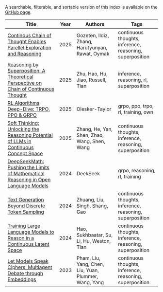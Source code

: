 A searchable, filterable, and sortable version of this index is available on the [GitHub page](https://samot-gc.github.io/musings/index.html).



| Title | Year | Authors | Tags |
|-------|------|---------|------|
| [Continous Chain of Thought Enables Parellel Exploration and Reasoning](https://github.com/samot-gc/musings/blob/main/papers/COT2.md) | 2025 | Gozeten, Ildiz, Zhang, Harutyunyan, Rawat, Oymak | continuous thoughts, inference, reasoning, superposition |
| [Reasoning by Superposition: A Theoretical Perspective on Chain of Continuous Thought](https://github.com/samot-gc/musings/blob/main/papers/Reasoning%20by%20Superposition.md) | 2025 | Zhu, Hao, Hu, Jiao, Russell, Tian | inference, reasoning, rl, superposition |
| [RL Algorithms Deep-Dive: TRPO, PPO & GRPO](https://github.com/samot-gc/musings/blob/main/papers/RL%20Algorithms%20Deep-Dive%20-%20TRPO%2C%20PPO%20%26%20GRPO.md) | 2025 | Olesker-Taylor | grpo, ppo, trpo, rl, training, own |
| [Soft Thinking: Unlocking the Reasoning Potential of LLMs in Continuous Concept Space](https://github.com/samot-gc/musings/blob/main/papers/Soft%20Thinking.md) | 2025 | Zhang, He, Yan, Shen, Zhao, Wang, Shen, Wang | continuous thoughts, inference, reasoning, superposition |
| [DeepSeekMath: Pushing the Limits of Mathematical Reasoning in Open Language Models](https://github.com/samot-gc/musings/blob/main/papers/DeepSeekMath%20GRPO.md) | 2024 | DeekSeek | grpo, reasoning, rl, training |
| [Text Generation Beyond Discrete Token Sampling](https://github.com/samot-gc/musings/blob/main/papers/Mixture%20of%20Inputs.md) | 2024 | Zhuang, Liu, Singh, Shang, Gao | continuous thoughts, inference, reasoning, superposition |
| [Training Large Language Models to Reason in a Continuous Latent Space](https://github.com/samot-gc/musings/blob/main/papers/COCONUT.md) | 2024 | Hao, Sukhbaatar, Su, Li, Hu, Weston, Tian | continuous thoughts, inference, reasoning, superposition |
| [Let Models Speak Ciphers: Multiagent Debate through Embeddings](https://github.com/samot-gc/musings/blob/main/papers/CIPHER.md) | 2023 | Pham, Liu, Yang, Chen, Liu, Yuan, Plummer, Wang, Yang | continuous thoughts, inference, reasoning, superposition |
